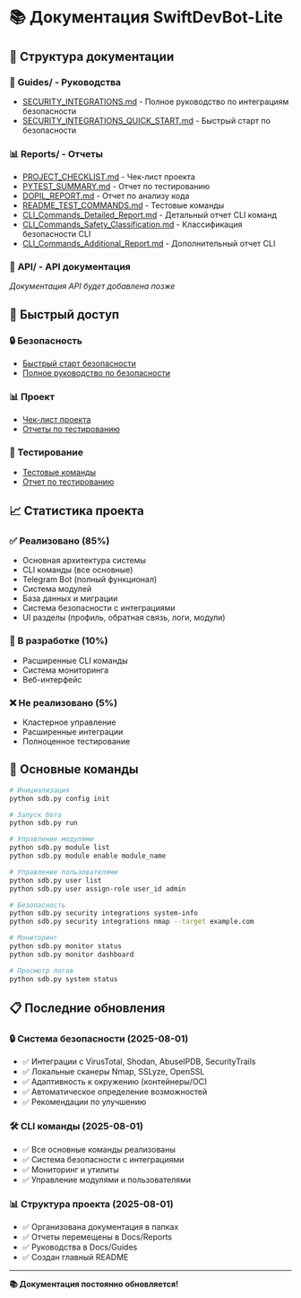 # 📚 Документация SwiftDevBot-Lite

## 📁 Структура документации

### 📖 **Guides/** - Руководства
- [SECURITY_INTEGRATIONS.md](Guides/SECURITY_INTEGRATIONS.md) - Полное руководство по интеграциям безопасности
- [SECURITY_INTEGRATIONS_QUICK_START.md](Guides/SECURITY_INTEGRATIONS_QUICK_START.md) - Быстрый старт по безопасности

### 📊 **Reports/** - Отчеты
- [PROJECT_CHECKLIST.md](Reports/PROJECT_CHECKLIST.md) - Чек-лист проекта
- [PYTEST_SUMMARY.md](Reports/PYTEST_SUMMARY.md) - Отчет по тестированию
- [DOPIL_REPORT.md](Reports/DOPIL_REPORT.md) - Отчет по анализу кода
- [README_TEST_COMMANDS.md](Reports/README_TEST_COMMANDS.md) - Тестовые команды
- [CLI_Commands_Detailed_Report.md](Reports/CLI_Commands_Detailed_Report.md) - Детальный отчет CLI команд
- [CLI_Commands_Safety_Classification.md](Reports/CLI_Commands_Safety_Classification.md) - Классификация безопасности CLI
- [CLI_Commands_Additional_Report.md](Reports/CLI_Commands_Additional_Report.md) - Дополнительный отчет CLI

### 🔌 **API/** - API документация
*Документация API будет добавлена позже*

## 🚀 Быстрый доступ

### 🔒 Безопасность
- [Быстрый старт безопасности](Guides/SECURITY_INTEGRATIONS_QUICK_START.md)
- [Полное руководство по безопасности](Guides/SECURITY_INTEGRATIONS.md)

### 📊 Проект
- [Чек-лист проекта](Reports/PROJECT_CHECKLIST.md)
- [Отчеты по тестированию](Reports/)

### 🧪 Тестирование
- [Тестовые команды](Reports/README_TEST_COMMANDS.md)
- [Отчет по тестированию](Reports/PYTEST_SUMMARY.md)

## 📈 Статистика проекта

### ✅ Реализовано (85%)
- Основная архитектура системы
- CLI команды (все основные)
- Telegram Bot (полный функционал)
- Система модулей
- База данных и миграции
- Система безопасности с интеграциями
- UI разделы (профиль, обратная связь, логи, модули)

### 🚧 В разработке (10%)
- Расширенные CLI команды
- Система мониторинга
- Веб-интерфейс

### ❌ Не реализовано (5%)
- Кластерное управление
- Расширенные интеграции
- Полноценное тестирование

## 🎯 Основные команды

```bash
# Инициализация
python sdb.py config init

# Запуск бота
python sdb.py run

# Управление модулями
python sdb.py module list
python sdb.py module enable module_name

# Управление пользователями
python sdb.py user list
python sdb.py user assign-role user_id admin

# Безопасность
python sdb.py security integrations system-info
python sdb.py security integrations nmap --target example.com

# Мониторинг
python sdb.py monitor status
python sdb.py monitor dashboard

# Просмотр логов
python sdb.py system status
```

## 📋 Последние обновления

### 🔒 Система безопасности (2025-08-01)
- ✅ Интеграции с VirusTotal, Shodan, AbuseIPDB, SecurityTrails
- ✅ Локальные сканеры Nmap, SSLyze, OpenSSL
- ✅ Адаптивность к окружению (контейнеры/ОС)
- ✅ Автоматическое определение возможностей
- ✅ Рекомендации по улучшению

### 🛠️ CLI команды (2025-08-01)
- ✅ Все основные команды реализованы
- ✅ Система безопасности с интеграциями
- ✅ Мониторинг и утилиты
- ✅ Управление модулями и пользователями

### 📊 Структура проекта (2025-08-01)
- ✅ Организована документация в папках
- ✅ Отчеты перемещены в Docs/Reports
- ✅ Руководства в Docs/Guides
- ✅ Создан главный README

---

**📚 Документация постоянно обновляется!** 